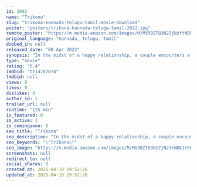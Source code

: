 ```yaml
---
id: 3092
name: "Trikona"
slug: "trikona-kannada-telugu-tamil-movie-download"
poster: "posters/trikona-kannada-telugu-tamil-2022.jpg"
remote_poster: "https://m.media-amazon.com/images/M/MV5BZTQ3N2ZjNzYtNDk1YS00YmRjLWJiZGItMmVlMjBmNDA1MTgxXkEyXkFqcGc@._V1_SX300.jpg"
original_language: "Kannada, Telugu, Tamil"
dubbed_in: null
released_date: "08 Apr 2022"
synopsis: "In the midst of a happy relationship, a couple encounters a bad turn in their lives. Will they be able to overcome the obstacles or will the worst times await them?"
type: "movie"
rating: "6.4"
imdbid: "tt14787874"
tmdbid: null
views: 0
likes: 0
dislikes: 0
author_id: 1
trailer_url: null
runtime: "125 min"
is_featured: 0
is_active: 1
is_comingsoon: 0
seo_title: "Trikona"
seo_description: "In the midst of a happy relationship, a couple encounters a bad turn in their lives. Will they be able to overcome the obstacles or will the worst times await them?"
seo_keywords: "\"Trikona\""
seo_image: "https://m.media-amazon.com/images/M/MV5BZTQ3N2ZjNzYtNDk1YS00YmRjLWJiZGItMmVlMjBmNDA1MTgxXkEyXkFqcGc@._V1_SX300.jpg"
screenshots: null
redirect_to: null
social_shares: 0
created_at: 2025-04-10 19:52:26
updated_at: 2025-04-10 19:52:26
---
```


